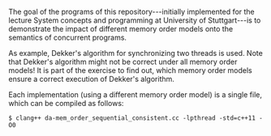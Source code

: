 The goal of the programs of this repository---initially implemented for the lecture System concepts and programming at University of Stuttgart---is to demonstrate the impact of different memory order models onto the semantics of concurrent programs.

As example, Dekker's algorithm for synchronizing two threads is used. Note that Dekker's algorithm might not be correct under all memory order models! It is part of the exercise to find out, which memory order models ensure a correct execution of Dekker's algorithm.

Each implementation (using a different memory order model) is a single file, which can be compiled as follows:

```
$ clang++ da-mem_order_sequential_consistent.cc -lpthread -std=c++11 -O0
```
